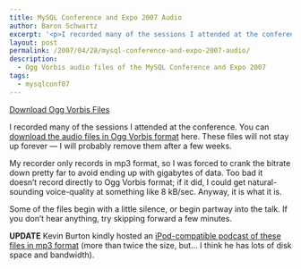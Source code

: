 ```yaml
---
title: MySQL Conference and Expo 2007 Audio
author: Baron Schwartz
excerpt: '<p>I recorded many of the sessions I attended at the conference. You can download the audio files in Ogg Vorbis format from this article. These files will not stay up forever -- I will probably remove them after a few weeks.</p>'
layout: post
permalink: /2007/04/28/mysql-conference-and-expo-2007-audio/
description:
  - Ogg Vorbis audio files of the MySQL Conference and Expo 2007
tags:
  - mysqlconf07
---
```

<p class="download">
  <a href="/presentations/mysqlconf2007">Download Ogg Vorbis Files</a>
</p>

I recorded many of the sessions I attended at the conference. You can [download the audio files in Ogg Vorbis format][1] here. These files will not stay up forever &#8212; I will probably remove them after a few weeks.

My recorder only records in mp3 format, so I was forced to crank the bitrate down pretty far to avoid ending up with gigabytes of data. Too bad it doesn&#8217;t record directly to Ogg Vorbis format; if it did, I could get natural-sounding voice-quality at something like 8 kB/sec. Anyway, it is what it is.

Some of the files begin with a little silence, or begin partway into the talk. If you don&#8217;t hear anything, try skipping forward a few minutes.

**UPDATE** Kevin Burton kindly hosted an [iPod-compatible podcast of these files in mp3 format][2] (more than twice the size, but&#8230; I think he has lots of disk space and bandwidth).

 [1]: /presentations/mysqlconf2007
 [2]: http://www.feedblog.org/2007/05/unofficial_mysq.html